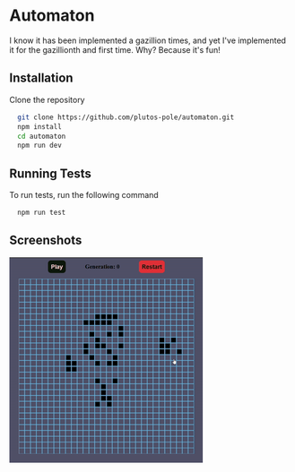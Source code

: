 # Automaton

I know it has been implemented a gazillion times, and yet I've implemented it for the gazillionth and first time. Why? Because it's fun!



## Installation

Clone the repository

```bash
  git clone https://github.com/plutos-pole/automaton.git
  npm install
  cd automaton
  npm run dev
```
    
## Running Tests

To run tests, run the following command

```bash
  npm run test
```

## Screenshots

![running](assets/running.gif)
